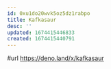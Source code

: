 ```yaml
---
id: 0xu1do20wvk5oz5dz1rabpo
title: Kafkasaur
desc: ''
updated: 1674415446833
created: 1674415440791
---
```


#url https://deno.land/x/kafkasaur